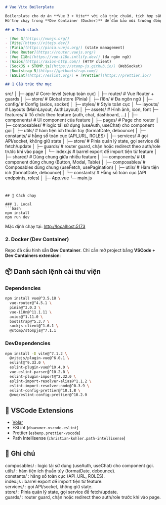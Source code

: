 ```markdown
# Vue Vite Boilerplate

Boilerplate cho dự án **Vue 3 + Vite** với cấu trúc chuẩn, tích hợp sẵn **Pinia, Vue Router, Axios, i18n, ESLint + Prettier**.  
Hỗ trợ chạy trong **Dev Container (Docker)** để đảm bảo môi trường đồng nhất.

## ⚙️ Tech stack

- [Vue 3](https://vuejs.org/)
- [Vite](https://vitejs.dev/)
- [Pinia](https://pinia.vuejs.org/) (state management)
- [Vue Router](https://router.vuejs.org/)
- [Vue I18n](https://vue-i18n.intlify.dev/) (đa ngôn ngữ)
- [Axios](https://axios-http.com/) (HTTP client)
- [SockJS + STOMP.js](https://stomp-js.github.io/) (WebSocket)
- [Bootstrap 5](https://getbootstrap.com/)
- [ESLint](https://eslint.org/) + [Prettier](https://prettier.io/)

## 📂 Cấu trúc thư mục
```

src/
│
├─ app/ # Core-level (setup toàn cục)
│ ├─ router/ # Vue Router + guards
│ ├─ store/ # Global store (Pinia)
│ ├─ i18n/ # Đa ngôn ngữ
│ ├─ config/ # Config (axios, socket)
│ ├─ styles/ # Style toàn cục
│ └─ layouts/ # Layouts (MainLayout, AuthLayout)
│
├─ assets/ # Hình ảnh, icon, font
├─ features/ # Tổ chức theo feature (auth, chat, dashboard, ...)
│ ├─ components/ # UI component của feature
│ ├─ pages/ # Page cho router
│ ├─ composables/ # logic tái sử dụng (useAuth, useChat) cho component gọi
│ ├─ utils/ # hàm tiện ích thuần túy (formatDate, debounce)
│ ├─ constants/ # hằng số toàn cục (API_URL, ROLES)
│ ├─ services/ # gọi API/socket, không giữ state
│ ├─ store/ # Pinia quản lý state, gọi service để fetch/update
│ ├─ guards/ # router guard, chặn hoặc redirect theo auth/role trước khi vào page
│ └─ index.js # barrel export để import tiện từ feature
│
├─ shared/ # Dùng chung giữa nhiều feature
│ ├─ components/ # UI component dùng chung (Button, Modal, Table)
│ ├─ composables/ # Composables dùng chung (useFetch, usePagination)
│ ├─ utils/ # Hàm tiện ích (formatDate, debounce)
│ └─ constants/ # Hằng số toàn cục (API endpoints, roles)
│
├─ App.vue
└─ main.js

````


## 🚀 Cách chạy

### 1. Local
```bash
npm install
npm run dev
````

Mặc định chạy tại: [http://localhost:5173](http://localhost:5173)

### 2. Docker (Dev Container)

Repo đã cấu hình sẵn **Dev Container**.
Chỉ cần mở project bằng **VSCode + Dev Containers extension**:

## 📦 Danh sách lệnh cài thư viện

### Dependencies

```bash
npm install vue@^3.5.18 \
  vue-router@^4.5.1 \
  pinia@^3.0.3 \
  vue-i18n@^11.1.11 \
  axios@^1.11.0 \
  bootstrap@^5.3.7 \
  sockjs-client@^1.6.1 \
  @stomp/stompjs@^7.1.1
```

### DevDependencies

```bash
npm install -D vite@^7.1.2 \
  @vitejs/plugin-vue@^6.0.1 \
  eslint@^9.33.0 \
  eslint-plugin-vue@^10.4.0 \
  vue-eslint-parser@^10.2.0 \
  eslint-plugin-import@^2.32.0 \
  eslint-import-resolver-alias@^1.1.2 \
  eslint-import-resolver-node@^0.3.9 \
  eslint-config-prettier@^10.1.8 \
  @vue/eslint-config-prettier@^10.2.0
```

## 🧩 VSCode Extensions

- [Volar](https://marketplace.visualstudio.com/items?itemName=Vue.volar)
- ESLint (`dbaeumer.vscode-eslint`)
- Prettier (`esbenp.prettier-vscode`)
- Path Intellisense (`christian-kohler.path-intellisense`)

## 📖 Ghi chú

composables/ : logic tái sử dụng (useAuth, useChat) cho component gọi.  
utils/ : hàm tiện ích thuần túy (formatDate, debounce).  
constants/ : hằng số toàn cục (API_URL, ROLES).  
index.js : barrel export để import tiện từ feature.  
services/ : gọi API/socket, không giữ state.  
store/ : Pinia quản lý state, gọi service để fetch/update.  
guards/ : router guard, chặn hoặc redirect theo auth/role trước khi vào page.
